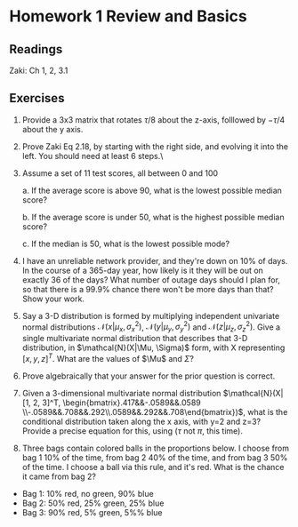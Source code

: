 # Homework 1 Review and Basics

## Readings
Zaki:
Ch 1, 2, 3.1

## Exercises
1. Provide a 3x3 matrix that rotates $\tau/8$ about the z-axis, folllowed by $-\tau/4$ about the y axis.

2. Prove Zaki Eq 2.18, by starting with the right side, and evolving it into the left.  You should need at least 6 steps.\

3. Assume a set of 11 test scores, all between 0 and 100

   a. If the average score is above 90, what is the lowest possible median score? 

   b. If the average score is under 50, what is the highest possible median score? 

   c. If the median is 50, what is the lowest possible mode? 

4. I have an unreliable network provider, and they're down on 10% of days.  In the course of a 365-day year, how likely is it they will be out on exactly 36 of the days?  What number of outage days should I plan for, so that there is a 99.9% chance there won't be more days than that?  Show your work. 

5. Say a 3-D distribution is formed by multiplying independent univariate normal distributions $\mathcal{N}(x|\mu_x, \sigma_x^2)$, $\mathcal{N}(y|\mu_y, \sigma_y^2)$ and $\mathcal{N}(z|\mu_z, \sigma_z^2)$.  Give a single multivariate normal distribution that describes that 3-D distribution, in $\mathcal{N}(X|\Mu, \Sigma)$ form, with X representing $[x,y,z]^T$.  What are the values of $\Mu$ and $\Sigma$?

6. Prove algebraically that your answer for the prior question is correct.

7. Given a 3-dimensional multivariate normal distribution $\mathcal{N}(X|[1, 2, 3]^T, \begin{bmatrix}.417&&-.0589&&.0589
\\-.0589&&.708&&.292\\.0589&&.292&&.708\end{bmatrix})$, what is the conditional distribution taken along the x axis, with y=2 and z=3?  Provide a precise equation for this, using ($\tau$ not $\pi$, this time).

8. Three bags contain colored balls in the proportions below.  I choose from bag 1 10% of the time, from bag 2 40% of the time, and from bag 3 50% of the time.  I choose a ball via this rule, and it's red.  What is the chance it came from bag 2?
  * Bag 1: 10% red, no green, 90% blue
  * Bag 2: 50% red, 25% green, 25% blue
  * Bag 3: 90% red, 5% green, 5%% blue